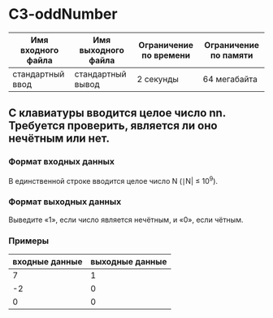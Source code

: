 # C3-oddNumber

|Имя входного файла|Имя выходного файла|Ограничение по времени|Ограничение по памяти|
|-|-|-|-|
|стандартный ввод|стандартный вывод|2 секунды|64 мегабайта|

## С клавиатуры вводится целое число nn. Требуется проверить, является ли оно нечётным или нет.
### Формат входных данных

В единственной строке вводится целое число N (∣N| ≤ 10<sup>9</sup>).
### Формат выходных данных
Выведите «1», если число является нечётным, и «0», если чётным.
### Примеры
|входные данные|выходные данные|
|-|-|
|7|1|
|-2|0|
|0|0|
